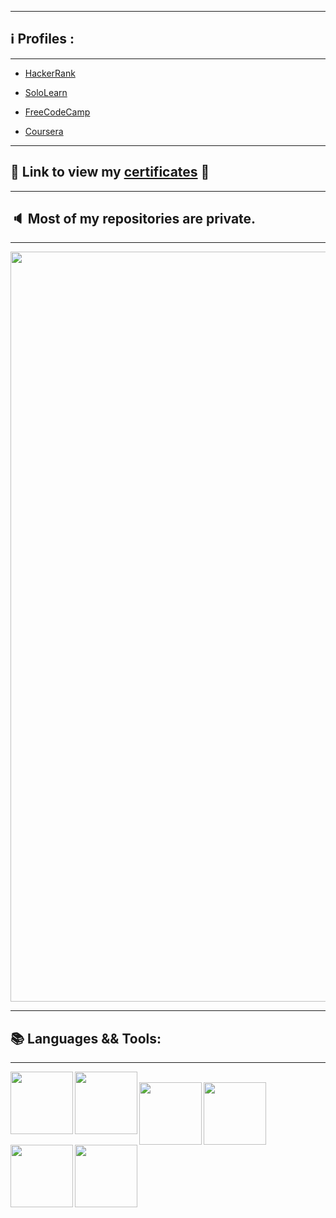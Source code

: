 
---

## :information_source: Profiles :

---

* [HackerRank](https://www.hackerrank.com/Alaamimi)

* [SoloLearn](https://www.sololearn.com/profile/21098635)

* [FreeCodeCamp](https://www.freecodecamp.org/alaamimi)

* [Coursera](https://www.coursera.org/user/2932bdef3b407e53d4c2512e07ddd207)

---

## :1st_place_medal: Link to view my [certificates](https://github.com/alaamimi/Certificates) :1st_place_medal:

---

## :speaker: Most of my repositories are private.

---

</p>
<p align="center">  
<img src="https://steamuserimages-a.akamaihd.net/ugc/2419998257285703812/AA29C335462FF165313CD8F167496E0C869028FA/" width="1200">
</p>

---

## 📚 Languages && Tools:

---

<code><img align="left" src="https://www.vectorlogo.zone/logos/gnu_bash/gnu_bash-ar21.svg" width="100" /></code> 
<code><img align="left" src="https://www.vectorlogo.zone/logos/java/java-ar21.svg" width="100" /></code>   
<code><img align="left" src="https://www.vectorlogo.zone/logos/python/python-ar21.svg" width="100" /></code>
<code><img align="left" Src="https://www.vectorlogo.zone/logos/git-scm/git-scm-ar21.svg" width="100"/></code>
<code><img align="left" src="https://www.vectorlogo.zone/logos/javascript/javascript-horizontal.svg" width="100"/></code>
<code><img align="left" src="https://www.vectorlogo.zone/util/preview.html?image=/logos/microsoft_vb/microsoft_vb-ar21.svg" width="100"/></code>

